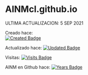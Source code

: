 # AINMcl.github.io

ULTIMA ACTUALIZACION: 5 SEP 2021



Creado hace:
<br>
[![Created Badge](https://badges.pufler.dev/created/AINMcl/AINMcl.github.io)](https://badges.pufler.dev)

Actualizado hace:
[![Updated Badge](https://badges.pufler.dev/updated/AINMcl/AINMcl.github.io)](https://badges.pufler.dev)

Visitas:
[![Visits Badge](https://badges.pufler.dev/visits/AINMcl/AINMcl.github.io)](https://badges.pufler.dev)

AINM en Github hace:
[![Years Badge](https://badges.pufler.dev/years/AINMcl)](https://badges.pufler.dev)

